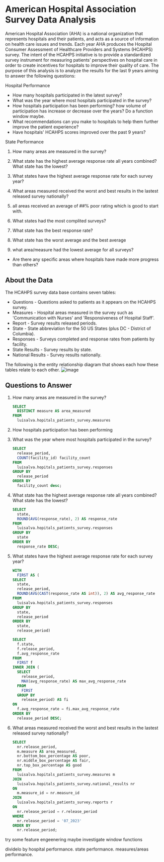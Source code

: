 # American Hospital Association Survey Data Analysis

American Hospital Association (AHA) is a national organization that represents hospitals and their patients, and acts as a source of information on health care issues and trends. Each year AHA produces the Hospital Consumer Assessment of Healthcare Providers and Systems (HCAHPS) survey. The intent of the HCAHPS initiative is to provide a standardized survey instrument for measuring patients’ perspectives on hospital care in order to create incentives for hospitals to improve their quality of care. 
The purpose of this analysis is to analyze the results for the last 9 years aiming to answer the following questions:

Hospital Performance
* How many hospitals participated in the latest survey? 
* What was the year where most hospitals participated in the survey?
* How hospitals participation has been performing? how volume of participation has increase or decrease over the years? Do a 
   function window maybe.
* What recommendations can you make to hospitals to help them further improve the patient experience?
* Have hospitals' HCAHPS scores improved over the past 9 years?

State Performance



1. How many areas are measured in the survey?
   
4. What state has the highest average response rate all years combined? What state has the lowest?
5. What states have the highest average response rate for each survey year?
7. What areas measured received the worst and best results in the lastest released survey nationally?
8. all areas received an average of ##% poor rating which is good to start with. 
9. What states had the most complited surveys?
10. What state has the best response rate?
11. What state has the worst average and the best average
16. what area/measure had the lowest average for all surveys?
* Are there any specific areas where hospitals have made more progress than others?

## About the Data

The HCAHPS survey data base contains seven tables:
* Questions - Questions asked to patients as it appears on the HCAHPS survey.
* Measures - Hospital areas measured in the survey such as 'Communication with Nurses' and 'Responsiveness of Hospital Staff'.
* Report - Survey results released periods.
* State - State abbreviation for the 50 US States (plus DC - District of Columbia).
* Responses - Surveys completed and response rates from patients by facility.
* State Results - Survey results by state.
* National Results - Survey results nationally.

The following is the entity relationship diagram that shows each how these tables relate to each other.
![image](https://github.com/Luis102487/patients_survey/assets/96627296/6e144772-3720-447c-b3c3-f3843e1b98da)


## Questions to Answer
1. How many areas are measured in the survey?
   ```sql
   SELECT
     DISTINCT measure AS area_measured
   FROM
     luisalva.hopitals_patients_survey.measures
   ```

2. How hospitals participation has been performing
  
  
3. What was the year where most hospitals participated in the survey?
   ```sql
   SELECT
     release_period,
     COUNT(facility_id) facility_count
   FROM
     luisalva.hopitals_patients_survey.responses
   GROUP BY
     release_period
   ORDER BY
     facility_count desc;
   ```

4. What state has the highest average response rate all years combined? What state has the lowest?
   ```sql
   SELECT
     state,
     ROUND(AVG(response_rate), 2) AS response_rate
   FROM
     luisalva.hopitals_patients_survey.responses
   GROUP BY
     state
   ORDER BY
     response_rate DESC;
   ```
5. What states have the highest average response rate for each survey year?
   ```sql
   WITH
     FIRST AS (
   SELECT
     state,
     release_period,
     ROUND(AVG(CAST(response_rate AS int)), 2) AS avg_response_rate
   FROM
     luisalva.hopitals_patients_survey.responses
   GROUP BY
     state,
     release_period
   ORDER BY
     state,
     release_period)
   
   SELECT
     f.state,
     f.release_period,
     f.avg_response_rate
   FROM
     FIRST f
   INNER JOIN (
     SELECT
       release_period,
       MAX(avg_response_rate) AS max_avg_response_rate
     FROM
       FIRST
     GROUP BY
       release_period) AS fi
   ON
     f.avg_response_rate = fi.max_avg_response_rate
   ORDER BY
     release_period DESC;
   ```

6. What areas measured received the worst and best results in the lastest released survey nationally? 
   ```sql
   SELECT
     nr.release_period,
     m.measure AS area_measured,
     nr.bottom_box_percentage AS poor,
     nr.middle_box_percentage AS fair,
     nr.top_box_percentage AS good
   FROM
     luisalva.hopitals_patients_survey.measures m
   JOIN
     luisalva.hopitals_patients_survey.national_results nr
   ON
     m.measure_id = nr.measure_id
   JOIN
     luisalva.hopitals_patients_survey.reports r
   ON
     nr.release_period = r.release_period
   WHERE
     nr.release_period = '07_2023'
   ORDER BY
     nr.release_period;
   ```

try some feature engeenering maybe
investigate window functions

dividelo by hospital performance. 
            state performance. 
            measures/areas performance.
            
